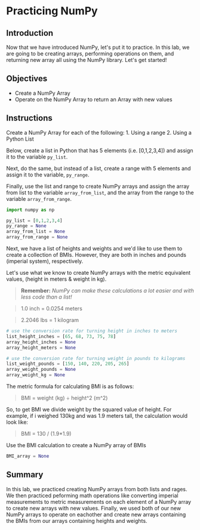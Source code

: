 
# Practicing NumPy

## Introduction

Now that we have introduced NumPy, let's put it to practice. In this lab, we are going to be creating arrays, performing operations on them, and returning new array all using the NumPy library. Let's get started!

## Objectives
* Create a NumPy Array
* Operate on the NumPy Array to return an Array with new values

## Instructions

Create a NumPy Array for each of the following:
    1. Using a range
    2. Using a Python List
    
Below, create a list in Python that has 5 elements (i.e. [0,1,2,3,4]) and assign it to the variable `py_list`. 

Next, do the same, but instead of a list, create a range with 5 elements and assign it to the variable, `py_range`.

Finally, use the list and range to create NumPy arrays and assign the array from list to the variable `array_from_list`, and the array from the range to the variable `array_from_range`.


```python
import numpy as np
```


```python
py_list = [0,1,2,3,4]
py_range = None
array_from_list = None
array_from_range = None
```

Next, we have a list of heights and weights and we'd like to use them to create a collection of BMIs. However, they are both in inches and pounds (imperial system), respectively. 

Let's use what we know to create NumPy arrays with the metric equivalent values, (height in meters & weight in kg).

> **Remember:** *NumPy can make these calculations a lot easier and with less code than a list!*

> 1.0 inch = 0.0254 meters

> 2.2046 lbs = 1 kilogram


```python
# use the conversion rate for turning height in inches to meters
list_height_inches = [65, 68, 73, 75, 78]
array_height_inches = None
array_height_meters = None
```


```python
# use the conversion rate for turning weight in pounds to kilograms
list_weight_pounds = [150, 140, 220, 205, 265]
array_weight_pounds = None
array_weight_kg = None
```

The metric formula for calculating BMI is as follows:

> BMI = weight (kg) ÷ height^2 (m^2)

So, to get BMI we divide weight by the squared value of height. For example, if i weighed 130kg and was 1.9 meters tall, the calculation would look like:

> BMI = 130 / (1.9*1.9)

Use the BMI calculation to create a NumPy array of BMIs


```python
BMI_array = None
```

## Summary

In this lab, we practiced creating NumPy arrays from both lists and rages. We then practiced peforming math operations like converting imperial measurements to metric measurements on each element of a NumPy array to create new arrays with new values. Finally, we used both of our new NumPy arrays to operate on eachother and create new arrays containing the BMIs from our arrays containing heights and weights.
